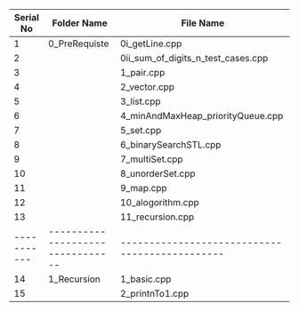 | Serial No | Folder Name                    | File Name                                    |
|-----------|--------------------------------|----------------------------------------------|
| 1         | 0_PreRequiste                  | 0i_getLine.cpp                                |
| 2         |                                | 0ii_sum_of_digits_n_test_cases.cpp            |
| 3         |                                | 1_pair.cpp                                    |
| 4         |                                | 2_vector.cpp                                  |
| 5         |                                | 3_list.cpp                                    |
| 6         |                                | 4_minAndMaxHeap_priorityQueue.cpp             |
| 7         |                                | 5_set.cpp                                     |
| 8         |                                | 6_binarySearchSTL.cpp                         |
| 9         |                                | 7_multiSet.cpp                                |
| 10        |                                | 8_unorderSet.cpp                              |
| 11        |                                | 9_map.cpp                                     |
| 12        |                                | 10_alogorithm.cpp                             |
| 13        |                                | 11_recursion.cpp                              |
|-----------|--------------------------------|----------------------------------------------|
| 14        | 1_Recursion                    | 1_basic.cpp                                   |
| 15        |                                | 2_printnTo1.cpp                               |